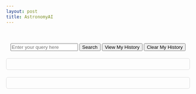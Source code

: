 ```yaml
---
layout: post
title: AstronomyAI 
---
```


<style>
    #response, #history {
        margin-top: 20px;
        padding: 15px;
        border: 1px solid #ddd;
        border-radius: 5px;
        max-width: 500px;
        margin-left: auto;
        margin-right: auto;
        overflow: auto;
    }
</style>

<div style="text-align:center; margin-top: 50px;">
    <input type="text" id="inputQuery" placeholder="Enter your query here">
    <button onclick="requestAPI()">Search</button>
    <button onclick="viewHistory()">View My History</button>
    <button onclick="clearHistory()">Clear My History</button>
    <div id="response"></div>
    <div id="history"></div>
</div>

<script>
    async function requestAPI() {
        const inputQuery = document.getElementById('inputQuery').value;
        const url = 'https://chatgpt-best-price.p.rapidapi.com/v1/chat/completions';
        const options = {
            method: 'POST',
            headers: {
                'content-type': 'application/json',
                'X-RapidAPI-Key': '47adfc21bcmsh44e5abcedbf2a29p150b62jsn37a5f5ecf19a',
                'X-RapidAPI-Host': 'chatgpt-best-price.p.rapidapi.com'
            },
            body: JSON.stringify({
                model: 'gpt-3.5-turbo',
                messages: [{
                    role: 'user',
                    content: inputQuery
                }]
            })
        };

        try {
            const response = await fetch(url, options);
            const result = await response.json();
            const botResponse = result.choices[0].message.content.replace(/"/g, '');

            saveToHistory(inputQuery, botResponse);
            document.getElementById('response').innerText = botResponse;
        } catch (error) {
            console.error(error);
        }
    }

    function saveToHistory(question, answer) {
        let history = localStorage.getItem('history');
        if (!history) {
            history = [];
        } else {
            history = JSON.parse(history);
        }
        history.push({ question, answer });
        localStorage.setItem('history', JSON.stringify(history));
    }

    function viewHistory() {
        const history = JSON.parse(localStorage.getItem('history')) || [];
        const historyDiv = document.getElementById('history');
        historyDiv.innerHTML = '';
        history.forEach(item => {
            const p = document.createElement('p');
            p.innerHTML = `<strong>Q:</strong> ${item.question} <br> <strong>A:</strong> ${item.answer}`;
            historyDiv.appendChild(p);
        });
    }

    function clearHistory() {
        localStorage.removeItem('history');
        document.getElementById('history').innerHTML = '';
    }
</script>
